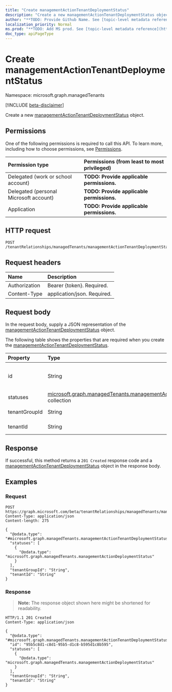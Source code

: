 ```yaml
---
title: "Create managementActionTenantDeploymentStatus"
description: "Create a new managementActionTenantDeploymentStatus object."
author: "**TODO: Provide Github Name. See [topic-level metadata reference](https://msgo.azurewebsites.net/add/document/guidelines/metadata.html#topic-level-metadata)**"
localization_priority: Normal
ms.prod: "**TODO: Add MS prod. See [topic-level metadata reference](https://msgo.azurewebsites.net/add/document/guidelines/metadata.html#topic-level-metadata)**"
doc_type: apiPageType
---
```


# Create managementActionTenantDeploymentStatus
Namespace: microsoft.graph.managedTenants

[!INCLUDE [beta-disclaimer](../../includes/beta-disclaimer.md)]

Create a new [managementActionTenantDeploymentStatus](../resources/managedtenants-managementactiontenantdeploymentstatus.md) object.

## Permissions
One of the following permissions is required to call this API. To learn more, including how to choose permissions, see [Permissions](/graph/permissions-reference).

|Permission type|Permissions (from least to most privileged)|
|:---|:---|
|Delegated (work or school account)|**TODO: Provide applicable permissions.**|
|Delegated (personal Microsoft account)|**TODO: Provide applicable permissions.**|
|Application|**TODO: Provide applicable permissions.**|

## HTTP request

<!-- {
  "blockType": "ignored"
}
-->
``` http
POST /tenantRelationships/managedTenants/managementActionTenantDeploymentStatuses
```

## Request headers
|Name|Description|
|:---|:---|
|Authorization|Bearer {token}. Required.|
|Content-Type|application/json. Required.|

## Request body
In the request body, supply a JSON representation of the [managementActionTenantDeploymentStatus](../resources/managedtenants-managementactiontenantdeploymentstatus.md) object.

The following table shows the properties that are required when you create the [managementActionTenantDeploymentStatus](../resources/managedtenants-managementactiontenantdeploymentstatus.md).

|Property|Type|Description|
|:---|:---|:---|
|id|String|**TODO: Add Description** Inherited from [entity](../resources/managedtenants-entity.md)|
|statuses|[microsoft.graph.managedTenants.managementActionDeploymentStatus](../resources/managedtenants-managementactiondeploymentstatus.md) collection|**TODO: Add Description**|
|tenantGroupId|String|**TODO: Add Description**|
|tenantId|String|**TODO: Add Description**|



## Response

If successful, this method returns a `201 Created` response code and a [managementActionTenantDeploymentStatus](../resources/managedtenants-managementactiontenantdeploymentstatus.md) object in the response body.

## Examples

### Request
<!-- {
  "blockType": "request",
  "name": "create_managementactiontenantdeploymentstatus_from_"
}
-->
``` http
POST https://graph.microsoft.com/beta/tenantRelationships/managedTenants/managementActionTenantDeploymentStatuses
Content-Type: application/json
Content-length: 275

{
  "@odata.type": "#microsoft.graph.managedTenants.managementActionTenantDeploymentStatus",
  "statuses": [
    {
      "@odata.type": "microsoft.graph.managedTenants.managementActionDeploymentStatus"
    }
  ],
  "tenantGroupId": "String",
  "tenantId": "String"
}
```


### Response
>**Note:** The response object shown here might be shortened for readability.
<!-- {
  "blockType": "response",
  "truncated": true,
  "@odata.type": "microsoft.graph.managedTenants.managementActionTenantDeploymentStatus"
}
-->
``` http
HTTP/1.1 201 Created
Content-Type: application/json

{
  "@odata.type": "#microsoft.graph.managedTenants.managementActionTenantDeploymentStatus",
  "id": "95b5c8d1-c8d1-95b5-d1c8-b595d1c8b595",
  "statuses": [
    {
      "@odata.type": "microsoft.graph.managedTenants.managementActionDeploymentStatus"
    }
  ],
  "tenantGroupId": "String",
  "tenantId": "String"
}
```

